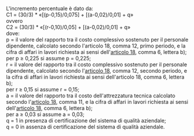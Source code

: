 L'incremento percentuale è dato da:<br>C1 = (30/3) * «[(p-0,15)/0,075] + [(a-0,02)/0,01] + q»<br>ovvero<br>C2 = (30/3) * «[(r-0,10)/0,05] + [(a-0,02)/0,01] + q»<br>dove:<br>p = il valore del rapporto tra il costo complessivo sostenuto per il personale dipendente, calcolato secondo l'articolo 18, comma 12, primo periodo, e la cifra di affari in lavori richiesta ai sensi dell'[articolo 18](/allegato-2.12-articolo-18/1), comma 6, lettera b);<br>per p ≥ 0,225 si assume p = 0,225;<br>r = il valore del rapporto tra il costo complessivo sostenuto per il personale dipendente, calcolato secondo l'[articolo 18](/allegato-2.12-articolo-18/1), comma 12, secondo periodo, e la cifra di affari in lavori richiesta ai sensi dell'articolo 18, comma 6, lettera b);<br>per r ≥ 0,15 si assume r = 0,15;<br>a = il valore del rapporto tra il costo dell'attrezzatura tecnica calcolato secondo l'[articolo 18](/allegato-2.12-articolo-18/1), comma 11, e la cifra di affari in lavori richiesta ai sensi dell'[articolo 18](/allegato-2.12-articolo-18/1), comma 6, lettera b);<br>per a ≥ 0,03 si assume a = 0,03;<br>q = 1 in presenza di certificazione del sistema di qualità aziendale;<br>q = 0 in assenza di certificazione del sistema di qualità aziendale.
